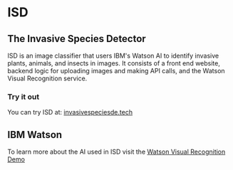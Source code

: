 # ISD
## The Invasive Species Detector
ISD is an image classifier that users IBM's Watson AI to identify invasive plants, animals, and insects in images. It consists of a front end website, backend logic for uploading images and making API calls, and the Watson Visual Recognition service.  

### Try it out
You can try ISD at: [invasivespeciesde.tech](http://invasivespeciesde.tech)


## IBM Watson
To learn more about the AI used in ISD visit the [Watson Visual Recognition Demo](https://watson-visual-recognition-duo-dev.ng.bluemix.net/)
